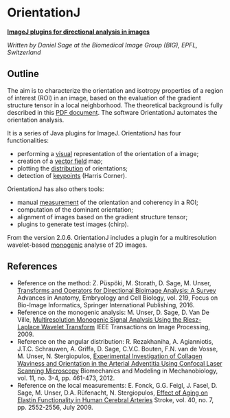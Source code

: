 OrientationJ
============

[**ImageJ plugins for directional analysis in images**](https://bigwww.epfl.ch/demo/orientation/)

_Written by Daniel Sage at the Biomedical Image Group (BIG), EPFL, Switzerland_

## Outline
The aim is to characterize the orientation and isotropy properties of a region of interest (ROI) in an image, based on the evaluation of the gradient structure tensor in a local neighborhood. 
The theoretical background is fully described in this [PDF document](https://bigwww.epfl.ch/demo/orientationj/theoretical-background.pdf). 
The software OrientationJ automates the orientation analysis. 

It is a series of Java plugins for ImageJ. 
OrientationJ has four functionalities: 
* performing a [visual](https://bigwww.epfl.ch/demo/orientationj/#analysis) representation of the orientation of a image;
* creation of a [vector field](https://bigwww.epfl.ch/demo/orientationj/#vector) map;
* plotting the [distribution](https://bigwww.epfl.ch/demo/orientationj/#dist) of orientations;
* detection of [keypoints](https://bigwww.epfl.ch/demo/orientationj/#corner)</a> (Harris Corner). 

OrientationJ has also others tools: 
* manual [measurement](https://bigwww.epfl.ch/demo/orientationj/#measure) of the orientation and coherency in a ROI;
* computation of the dominant orientation;
* alignment of images based on the gradient structure tensor;
* plugins to generate test images (chirp).

From the version 2.0.6. OrientationJ includes a plugin for a multiresolution wavelet-based 
[monogenic](https://bigwww.epfl.ch/demo/monogenicj/) analyse of 2D images. 

## References
* Reference on the method: Z. Püspöki, M. Storath, D. Sage, M. Unser, [Transforms and Operators for Directional Bioimage Analysis: A Survey](https://bigwww.epfl.ch/publications/puespoeki1603.html) Advances in Anatomy, Embryology and Cell Biology, vol. 219, Focus on Bio-Image Informatics, Springer International Publishing, 2016.
* Reference on the monogenic analysis: M. Unser, D. Sage, D. Van De Ville, [Multiresolution Monogenic Signal Analysis Using the Riesz-Laplace Wavelet Transform](https://bigwww.epfl.ch/publications/unser0907.html) IEEE Transactions on Image Processing, 2009.
* Reference on the angular distribution: R. Rezakhaniha, A. Agianniotis, J.T.C. Schrauwen, A. Griffa, D. Sage, C.V.C. Bouten, F.N. van de Vosse, M. Unser, N. Stergiopulos, [Experimental Investigation of Collagen Waviness and Orientation in the Arterial Adventitia Using Confocal Laser Scanning Microscopy](https://bigwww.epfl.ch/publications/rezakhaniha1201.html) Biomechanics and Modeling in Mechanobiology, vol. 11, no. 3-4, pp. 461-473, 2012.
* Reference on the local measurements: E. Fonck, G.G. Feigl, J. Fasel, D. Sage, M. Unser, D.A. Rüfenacht, N. Stergiopulos, [Effect of Aging on Elastin Functionality in Human Cerebral Arteries](https://bigwww.epfl.ch/publications/fonck0901.html) Stroke, vol. 40, no. 7, pp. 2552-2556, July 2009.
